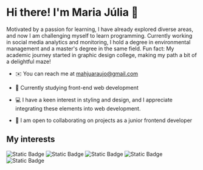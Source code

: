 # Hi there! I'm Maria Júlia 👋

Motivated by a passion for learning, I have already explored diverse areas, and now I am challenging myself to learn programming. Currently working in social media analytics and monitoring, I hold a degree in environmental management and a master's degree in the same field. Fun fact: My academic journey started in graphic design college, making my path a bit of a delightful maze! 


- ✉️ You can reach me at mahjuaraujo@gmail.com  

- 🚀 Currently studying front-end web development 

- 💻 I have a keen interest in styling and design, and I appreciate integrating these elements into web development.

- 🤝 I am open to collaborating on projects as a junior frontend developer


## My interests

![Static Badge](https://img.shields.io/badge/html5-%23E34F26.svg?style=for-the-badge&logo=html5&logoColor=white)
![Static Badge](https://img.shields.io/badge/css3-%231572B6.svg?style=for-the-badge&logo=css3&logoColor=white)
![Static Badge](https://img.shields.io/badge/tailwindcss-%2338B2AC.svg?style=for-the-badge&logo=tailwind-css&logoColor=white)
![Static Badge](https://img.shields.io/badge/javascript-%23323330.svg?style=for-the-badge&logo=javascript&logoColor=%23F7DF1E)
![Static Badge](https://img.shields.io/badge/-ReactJs-61DAFB?logo=react&logoColor=white&style=for-the-badge)

